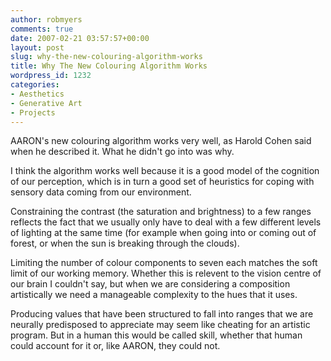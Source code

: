 ```yaml
---
author: robmyers
comments: true
date: 2007-02-21 03:57:57+00:00
layout: post
slug: why-the-new-colouring-algorithm-works
title: Why The New Colouring Algorithm Works
wordpress_id: 1232
categories:
- Aesthetics
- Generative Art
- Projects
---
```


AARON's new colouring algorithm works very well, as Harold Cohen said when he described it. What he didn't go into was why.  
  
I think the algorithm works well because it is a good model of the cognition of our perception, which is in turn a good set of heuristics for coping with sensory data coming from our environment.  
  
Constraining the contrast (the saturation and brightness) to a few ranges reflects the fact that we usually only have to deal with a few different levels of lighting at the same time (for example when going into or coming out of forest, or when the sun is breaking through the clouds).  
  
Limiting the number of colour components to seven each matches the soft limit of our working memory. Whether this is relevent to the vision centre of our brain I couldn't say, but when we are considering a composition artistically we need a manageable complexity to the hues that it uses.  
  
Producing values that have been structured to fall into ranges that we are neurally predisposed to appreciate may seem like cheating for an artistic program. But in a human this would be called skill, whether that human could account for it or, like AARON, they could not.  


